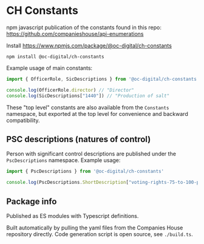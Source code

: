 # CH Constants

npm javascript publication of the constants found in this repo: https://github.com/companieshouse/api-enumerations

Install https://www.npmjs.com/package/@oc-digital/ch-constants
```
npm install @oc-digital/ch-constants
```

Example usage of main constants:
```js
import { OfficerRole, SicDescriptions } from '@oc-digital/ch-constants';

console.log(OfficerRole.director) // "Director"
console.log(SicDescriptions["1440"]) // "Production of salt"
```
These "top level" constants are also available from the `Constants` namespace, but exported at the top level for convenience and backward compatibility.

## PSC descriptions (natures of control)
Person with significant control descriptions are published under the `PscDescriptions` namespace.
Example usage:
```ts
import { PscDescriptions } from '@oc-digital/ch-constants'

console.log(PscDescriptions.ShortDescription["voting-rights-75-to-100-percent"])
```

## Package info
Published as ES modules with Typescript definitions.

Built automatically by pulling the yaml files from the Companies House repository directly.
Code generation script is open source, see `./build.ts`.